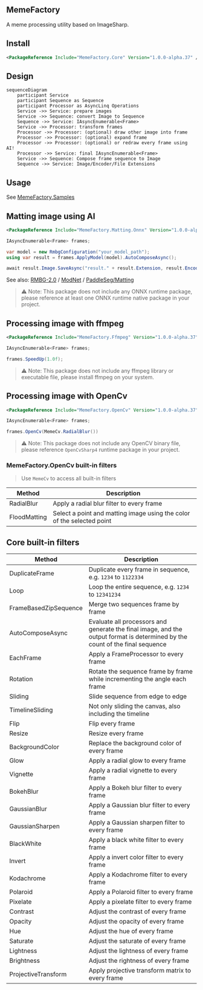 MemeFactory
----
A meme processing utility based on ImageSharp.

## Install
```xml
<PackageReference Include="MemeFactory.Core" Version="1.0.0-alpha.37" />
```

## Design
```mermaid
sequenceDiagram
    participant Service
    participant Sequence as Sequence
    participant Processor as AsyncLinq Operations
    Service ->> Service: prepare images
    Service ->> Sequence: convert Image to Sequence
    Sequence ->> Service: IAsyncEnumerable<Frame>
    Service ->> Processor: transform frames
    Processor ->> Processor: (optional) draw other image into frame
    Processor ->> Processor: (optional) expand frame
    Processor ->> Processor: (optional) or redraw every frame using AI!
    Processor ->> Service: final IAsyncEnumerable<Frame>
    Service ->> Sequence: Compose frame sequence to Image
    Sequence ->> Service: Image/Encoder/File Extensions
```

## Usage
See [MemeFactory.Samples](MemeFactory.Samples)

## Matting image using AI
```xml
<PackageReference Include="MemeFactory.Matting.Onnx" Version="1.0.0-alpha.37" />
```
```csharp
IAsyncEnumerable<Frame> frames;

var model = new RmbgConfiguration("your_model_path");
using var result = frames.ApplyModel(model).AutoComposeAsync();

await result.Image.SaveAsync("result." + result.Extension, result.Encoder);
```
See also: [RMBG-2.0](https://huggingface.co/briaai/RMBG-2.0) / [ModNet](https://github.com/ZHKKKe/MODNet) / [PaddleSeg/Matting](https://github.com/PaddlePaddle/PaddleSeg/tree/develop/Matting) 

> ⚠ Note: This package does not include any ONNX runtime package,
> please reference at least one ONNX runtime native package in your project.

## Processing image with ffmpeg
```xml
<PackageReference Include="MemeFactory.Ffmpeg" Version="1.0.0-alpha.37" />
```
```csharp
IAsyncEnumerable<Frame> frames;

frames.SpeedUp(1.0f);
```
> ⚠ Note: This package does not include any ffmpeg library or executable file,
> please install ffmpeg on your system. 

## Processing image with OpenCv
```xml
<PackageReference Include="MemeFactory.OpenCv" Version="1.0.0-alpha.37" />
```
```csharp
IAsyncEnumerable<Frame> frames;

frames.OpenCv(MemeCv.RadialBlur())
```
> ⚠ Note: This package does not include any OpenCV binary file,
> please reference `OpenCvSharp4` runtime package in your project.


### MemeFactory.OpenCv built-in filters
> Use `MemeCv` to access all built-in filters

| Method       | Description                                                            |
|--------------|------------------------------------------------------------------------|
| RadialBlur   | Apply a radial blur filter to every frame                              |
| FloodMatting | Select a point and matting image using the color of the selected point |

## Core built-in filters 

| Method                | Description                                                                                                                  |
|-----------------------|------------------------------------------------------------------------------------------------------------------------------|
| DuplicateFrame        | Duplicate every frame in sequence, e.g. `1234` to `1122334`                                                                  |
| Loop                  | Loop the entire sequence, e.g. `1234` to `12341234`                                                                          |
| FrameBasedZipSequence | Merge two sequences frame by frame                                                                                           |
| AutoComposeAsync      | Evaluate all processors and generate the final image, and the output format is determined by the count of the final sequence | 
| EachFrame             | Apply a FrameProcessor to every frame                                                                                        |
| Rotation              | Rotate the sequence frame by frame while incrementing the angle each frame                                                   |
| Sliding               | Slide sequence from edge to edge                                                                                             |
| TimelineSliding       | Not only sliding the canvas, also including the timeline                                                                     |
| Flip                  | Flip every frame                                                                                                             |
| Resize                | Resize every frame                                                                                                           |
| BackgroundColor       | Replace the background color of every frame                                                                                  |
| Glow                  | Apply a radial glow to every frame                                                                                           |
| Vignette              | Apply a radial vignette to every frame                                                                                       |
| BokehBlur             | Apply a Bokeh blur filter to every frame                                                                                     |
| GaussianBlur          | Apply a Gaussian blur filter to every frame                                                                                  |
| GaussianSharpen       | Apply a Gaussian sharpen filter to every frame                                                                               |
| BlackWhite            | Apply a black white filter to every frame                                                                                    |
| Invert                | Apply a invert color filter to every frame                                                                                   |
| Kodachrome            | Apply a Kodachrome filter to every frame                                                                                     |
| Polaroid              | Apply a Polaroid filter to every frame                                                                                       |
| Pixelate              | Apply a pixelate filter to every frame                                                                                       |
| Contrast              | Adjust the contrast of every frame                                                                                           |
| Opacity               | Adjust the opacity of every frame                                                                                            |
| Hue                   | Adjust the hue of every frame                                                                                                |
| Saturate              | Adjust the saturate of every frame                                                                                           |
| Lightness             | Adjust the lightness of every frame                                                                                          |
| Brightness            | Adjust the rightness of every frame                                                                                          |
| ProjectiveTransform   | Apply projective transform matrix to every frame                                                                             |
